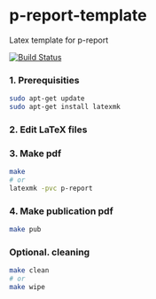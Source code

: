 # p-report-template

Latex template for p-report

[![Build Status](https://travis-ci.org/jsk-report-template/p-report.svg?branch=master)](https://travis-ci.org/jsk-report-template/p-report)

### 1. Prerequisities

```bash
sudo apt-get update
sudo apt-get install latexmk
```

### 2. Edit LaTeX files

### 3. Make pdf

```bash
make
# or
latexmk -pvc p-report
```

### 4. Make publication pdf

```bash
make pub
```

### Optional. cleaning

```bash
make clean
# or
make wipe
```
